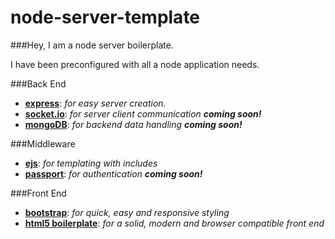 # node-server-template

###Hey, I am a node server boilerplate.

I have been preconfigured with all a node application needs.

###Back End
* **[express][1]**: *for easy server creation.*
* **[socket.io][2]**: *for server client communication* ***coming soon!***
* **[mongoDB][3]**: *for backend data handling* ***coming soon!***

###Middleware
* **[ejs][4]**: *for templating with includes*
* **[passport][5]**: *for authentication* ***coming soon!***

###Front End
* **[bootstrap][6]**: *for quick, easy and responsive styling*
* **[html5 boilerplate][7]**: *for a solid, modern and browser compatible front end*

[1]: http://expressjs.com/ "Go to the express.js web page!"
[2]: http://socket.io/ "Go to the socket.io web page!"
[3]: http://www.mongodb.org/ "Go to the mongoDB web page!"
[4]: http://embeddedjs.com/ "Go to the ejs web page!"
[5]: http://passportjs.org/ "Go to the passport.js web page!"
[6]: http://twitter.github.io/bootstrap/ "Go to the Twitter Bootstrap web page!"
[7]: http://html5boilerplate.com/ "Go to the HTML5 Boilerplate web page!"